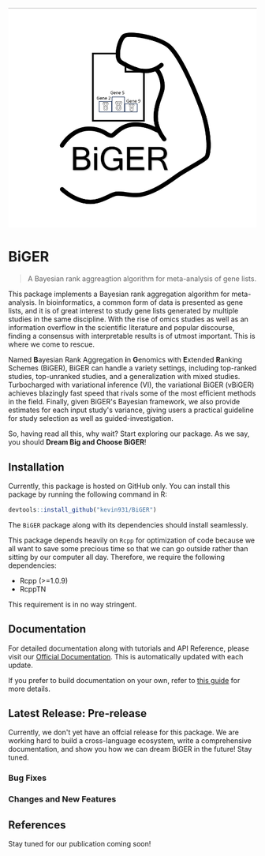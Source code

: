 ![Logo](./assets/Logo.png)

# BiGER
> A Bayesian rank aggreagtion algorithm for meta-analysis of gene lists.

This package implements a Bayesian rank aggregation algorithm for meta-analysis. In bioinformatics, a common form of data is presented as gene lists, and it is of great interest to study gene lists generated by multiple studies in the same discipline. With the rise of omics studies as well as an information overflow in the scientific literature and popular discourse, finding a consensus with interpretable results is of utmost important. This is where we come to rescue. 

Named **B**ayesian Rank Aggregation **i**n **G**enomics with **E**xtended **R**anking Schemes (BiGER), BiGER can handle a variety settings, including top-ranked studies, top-unranked studies, and a generalization with mixed studies. Turbocharged with variational inference (VI), the variational BiGER (vBiGER) achieves blazingly fast speed that rivals some of the most efficient methods in the field. Finally, given BiGER's Bayesian framework, we also provide estimates for each input study's variance, giving users a practical guideline for study selection as well as guided-investigation.

So, having read all this, why wait? Start exploring our package. As we say, you should **Dream Big and Choose BiGER**!

## Installation

Currently, this package is hosted on GitHub only. You can install this package by running the following command in R:

```R
devtools::install_github("kevin931/BiGER")
```

The `BiGER` package along with its dependencies should install seamlessly.

This package depends heavily on `Rcpp` for optimization of code because we all want to save some precious time so that we can go outside rather than sitting by our computer all day. Therefore, we require the following dependencies:

- Rcpp (>=1.0.9)
- RcppTN

This requirement is in no way stringent.

## Documentation

For detailed documentation along with tutorials and API Reference, please visit our [Official Documentation](https://biger.readthedocs.io/en/latest/). This is automatically updated with each update.

If you prefer to build documentation on your own, refer to [this guide](https://biger.readthedocs.io/en/latest/change/build.html) for more details.

## Latest Release: Pre-release

Currently, we don't yet have an offcial release for this package. We are working hard to build a cross-language ecosystem, write a comprehensive documentation, and show you how we can dream BiGER in the future! Stay tuned.

### Bug Fixes




### Changes and New Features


## References

Stay tuned for our publication coming soon!